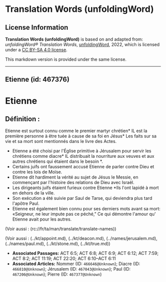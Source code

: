 # Translation Words (unfoldingWord)

## License Information

**Translation Words (unfoldingWord)** is based on and adapted from: _unfoldingWord® Translation Words_, [unfoldingWord](https://unfoldingword.org/utw), 2022, which is licensed under a [CC BY-SA 4.0 license](https://creativecommons.org/licenses/by-sa/4.0/legalcode.en).

This markdown version is provided under the same license.



--------------------------------

## Etienne (id: 467376)

Etienne
=======

Définition :
------------

Etienne est surtout connu comme le premier martyr chrétien\* IL est la première personne à être tuée à cause de sa foi en Jésus\* Les faits sur sa vie et sa mort sont mentionnés dans le livre des Actes.

* Etienne a été choisi par l'Église primitive à Jérusalem pour servir les chrétiens comme diacre\* IL distribuait la nourriture aux veuves et aux autres chrétiens qui étaient dans le besoin \*.
* Certains juifs ont faussement accusé Etienne de parler contre Dieu et contre les lois de Moïse.
* Etienne dit hardiment la vérité au sujet de Jésus le Messie, en commençant par l'histoire des relations de Dieu avec Israël.
* Les dirigeants juifs étaient furieux contre Etienne \*Ils l'ont lapidé à mort en dehors de la ville.
* Son exécution a été suivie par Saul de Tarse, qui deviendra plus tard l'apôtre Paul.
* Etienne est également bien connu pour ses derniers mots avant sa mort: «Seigneur, ne leur impute pas ce péché," Ce qui démontre l'amour qu' Etienne avait pour les autres.

(Voir aussi : (rc://fr/ta/man/translate/translate\-names))

(Voir aussi : (../kt/appoint.md), (../kt/deacon.md), (../names/jerusalem.md), (../names/paul.md), (../kt/stone.md), (../kt/true.md))

* **Associated Passages:** ACT 6:5; ACT 6:8; ACT 6:9; ACT 6:12; ACT 7:59; ACT 8:2; ACT 11:19; ACT 22:20; ACT 6:10–ACT 6:11
* **Associated Articles:** Nommer (ID: `466646@Unknown`); Diacre (ID: `466810@Unknown`); Jérusalem (ID: `467043@Unknown`); Paul (ID: `467206@Unknown`); Pierre (ID: `467377@Unknown`)

